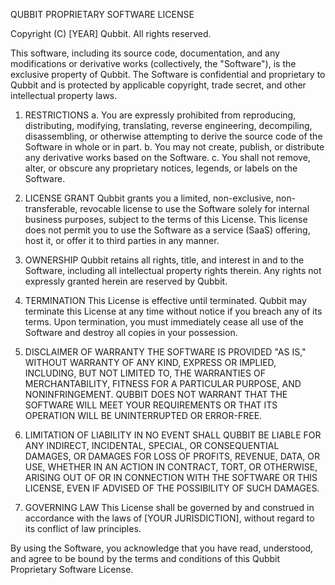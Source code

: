 QUBBIT PROPRIETARY SOFTWARE LICENSE

Copyright (C) [YEAR] Qubbit. All rights reserved.

This software, including its source code, documentation, and any modifications or derivative works (collectively, the "Software"), is the exclusive property of Qubbit. The Software is confidential and proprietary to Qubbit and is protected by applicable copyright, trade secret, and other intellectual property laws.

1. RESTRICTIONS
   a. You are expressly prohibited from reproducing, distributing, modifying, translating, reverse engineering, decompiling, disassembling, or otherwise attempting to derive the source code of the Software in whole or in part.
   b. You may not create, publish, or distribute any derivative works based on the Software.
   c. You shall not remove, alter, or obscure any proprietary notices, legends, or labels on the Software.

2. LICENSE GRANT
   Qubbit grants you a limited, non-exclusive, non-transferable, revocable license to use the Software solely for internal business purposes, subject to the terms of this License. This license does not permit you to use the Software as a service (SaaS) offering, host it, or offer it to third parties in any manner.

3. OWNERSHIP
   Qubbit retains all rights, title, and interest in and to the Software, including all intellectual property rights therein. Any rights not expressly granted herein are reserved by Qubbit.

4. TERMINATION
   This License is effective until terminated. Qubbit may terminate this License at any time without notice if you breach any of its terms. Upon termination, you must immediately cease all use of the Software and destroy all copies in your possession.

5. DISCLAIMER OF WARRANTY
   THE SOFTWARE IS PROVIDED "AS IS," WITHOUT WARRANTY OF ANY KIND, EXPRESS OR IMPLIED, INCLUDING, BUT NOT LIMITED TO, THE WARRANTIES OF MERCHANTABILITY, FITNESS FOR A PARTICULAR PURPOSE, AND NONINFRINGEMENT. QUBBIT DOES NOT WARRANT THAT THE SOFTWARE WILL MEET YOUR REQUIREMENTS OR THAT ITS OPERATION WILL BE UNINTERRUPTED OR ERROR-FREE.

6. LIMITATION OF LIABILITY
   IN NO EVENT SHALL QUBBIT BE LIABLE FOR ANY INDIRECT, INCIDENTAL, SPECIAL, OR CONSEQUENTIAL DAMAGES, OR DAMAGES FOR LOSS OF PROFITS, REVENUE, DATA, OR USE, WHETHER IN AN ACTION IN CONTRACT, TORT, OR OTHERWISE, ARISING OUT OF OR IN CONNECTION WITH THE SOFTWARE OR THIS LICENSE, EVEN IF ADVISED OF THE POSSIBILITY OF SUCH DAMAGES.

7. GOVERNING LAW
   This License shall be governed by and construed in accordance with the laws of [YOUR JURISDICTION], without regard to its conflict of law principles.

By using the Software, you acknowledge that you have read, understood, and agree to be bound by the terms and conditions of this Qubbit Proprietary Software License.

